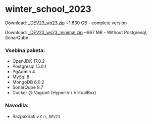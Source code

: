 # winter_school_2023

Download: [_DEV23_ws23.zip](https://drive.google.com/file/d/10RV_u6wg-K13C1o1kqz8nYo9DRAjWj98/view?usp=sharing) ~1.830 GB - complete version


Download: [_DEV23_ws23_minimal.zip](https://drive.google.com/file/d/10WwOvjLaVjfAvMe6huF5eUAyy83c7COM/view?usp=sharing) ~967 MB - Without Postgresql, SonarQube

### Vsebina paketa:
- OpenJDK 17.0.2
- Postgresql 15.0.1
- PgAdmin 4
- MySql 8
- MongoDB 6.0.2
- SonarQube 9.7
- Docker @ Vagrant (Hyper-V / VirtualBox)

### Navodila:

- Razpakirati v `C:\_DEV23`

